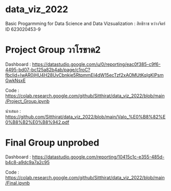 # data_viz_2022
Basic Progarmming for Data Science and Data Vizsualization : สิทธิราช หว่างจิตร์ ID 623020453-9 


# Project Group วาโรขาด2
Dashboard : https://datastudio.google.com/u/0/reporting/eac0f385-c9f6-4495-bd07-bc125a82b4ab/page/c1roC?fbclid=IwAR0jHU4H28UvCbnkje5RtpmmEI4dW15ecTzf2xAOMUtKqIgKlPsmGwkNsxE

Code : https://colab.research.google.com/github/Sitthirat/data_viz_2022/blob/main/Project_Group.ipynb

นำเสนอ : https://github.com/Sitthirat/data_viz_2022/blob/main/Valo_%E0%B8%82%E0%B8%B2%E0%B8%942.pdf

# Final Group unprobed
Dashboard : https://datastudio.google.com/reporting/10415c1c-e355-485d-b4c8-a9dc9a7a2c95

Code : https://colab.research.google.com/github/Sitthirat/data_viz_2022/blob/main/Final.ipynb

